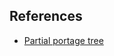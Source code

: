 References
----------

* [Partial portage tree](http://www.gentoo.org/doc/en/handbook/handbook-amd64.xml?part=3&chap=5)
